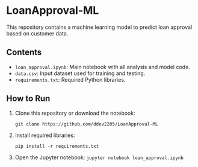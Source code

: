 # LoanApproval-ML

This repository contains a machine learning model to predict loan approval based on customer data.

## Contents

- `loan_approval.ipynb`: Main notebook with all analysis and model code.
- `data.csv`: Input dataset used for training and testing.
- `requirements.txt`: Required Python libraries.

## How to Run

1. Clone this repository or download the notebook:
    ```
    git clone https://github.com/ddev2205/LoanApproval-ML
    ```
2. Install required libraries:
    ```
    pip install -r requirements.txt
    ```
3. Open the Jupyter notebook: `jupyter notebook loan_approval.ipynb`

